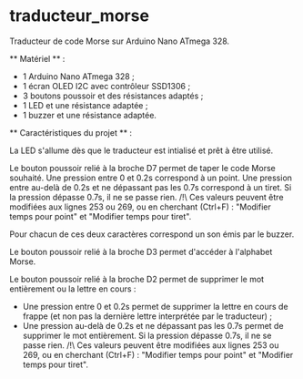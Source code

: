 # traducteur_morse
Traducteur de code Morse sur Arduino Nano ATmega 328.

** Matériel ** :
- 1 Arduino Nano ATmega 328 ;
- 1 écran OLED I2C avec contrôleur SSD1306 ;
- 3 boutons poussoir et des résistances adaptés ;
- 1 LED et une résistance adaptée ;
- 1 buzzer et une résistance adaptée.

** Caractéristiques du projet ** :

La LED s'allume dès que le traducteur est intialisé et prêt à être utilisé.

Le bouton poussoir relié à la broche D7 permet de taper le code Morse souhaité.
Une pression entre 0 et 0.2s correspond à un point.
Une pression entre au-delà de 0.2s et ne dépassant pas les 0.7s correspond à un tiret.
Si la pression dépasse 0.7s, il ne se passe rien.
/!\ Ces valeurs peuvent être modifiées aux lignes 253 ou 269, ou en cherchant (Ctrl+F) : "Modifier temps pour point" et "Modifier temps pour tiret".

Pour chacun de ces deux caractères correspond un son émis par le buzzer.

Le bouton poussoir relié à la broche D3 permet d'accéder à l'alphabet Morse.

Le bouton poussoir relié à la broche D2 permet de supprimer le mot entièrement ou la lettre en cours :
- Une pression entre 0 et 0.2s permet de supprimer la lettre en cours de frappe (et non pas la dernière lettre interprétée par le traducteur) ;
- Une pression au-delà de 0.2s et ne dépassant pas les 0.7s permet de supprimer le mot entièrement.
Si la pression dépasse 0.7s, il ne se passe rien.
/!\ Ces valeurs peuvent être modifiées aux lignes 253 ou 269, ou en cherchant (Ctrl+F) : "Modifier temps pour point" et "Modifier temps pour tiret".


